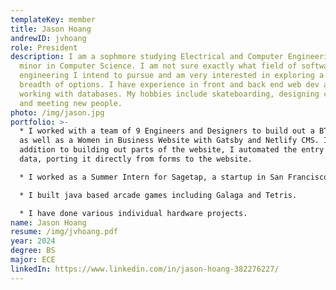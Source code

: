```yaml
---
templateKey: member
title: Jason Hoang
andrewID: jvhoang
role: President
description: I am a sophmore studying Electrical and Computer Engineering with a
  minor in Computer Science. I am not sure exactly what field of software
  engineering I intend to pursue and am very interested in exploring a wide
  breadth of options. I have experience in front and back end web dev as well as
  working with databases. My hobbies include skateboarding, designing clothing,
  and meeting new people.
photo: /img/jason.jpg
portfolio: >-
  * I worked with a team of 9 Engineers and Designers to build out a BTG website
  as well as a Women in Business Website with Gatsby and Netlify CMS. In
  addition to building out parts of the website, I automated the entry of member
  data, porting it directly from forms to the website.

  * I worked as a Summer Intern for Sagetap, a startup in San Francisco. I created a panel that ran sentiment analysis on call transcripts to provide structure for a large database of products discussed over thousands of calls.

  * I﻿ built java based arcade games including Galaga and Tetris.

  * I have done various individual hardware projects.
name: Jason Hoang
resume: /img/jvhoang.pdf
year: 2024
degree: BS
major: ECE
linkedIn: https://www.linkedin.com/in/jason-hoang-382276227/
---
```

